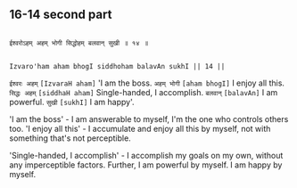 ## 16-14 second part


```shloka-sa

ईश्वरोऽहम् अहम् भोगी सिद्धोहम् बलवान् सुखी ॥ १४ ॥

```
```shloka-sa-hk

Izvaro'ham aham bhogI siddhoham balavAn sukhI || 14 ||

```
`ईश्वरः अहम्` `[IzvaraH aham]` 'I am the boss. `अहम् भोगी` `[aham bhogI]` I enjoy all this. `सिद्धः अहम्` `[siddhaH aham]` Single-handed, I accomplish. `बलवान्` `[balavAn]` I am powerful. `सुखी` `[sukhI]` I am happy'.

'I am the boss' - I am answerable to myself, I'm the one who controls others too. 'I enjoy all this' - I accumulate and enjoy all this by myself, not with something that's not perceptible.

'Single-handed, I accomplish' - I accomplish my goals on my own, without any imperceptible factors. Further, I am powerful by myself. I am happy by myself.


